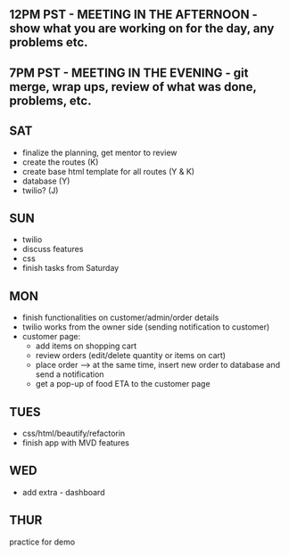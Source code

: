## 12PM PST - MEETING IN THE AFTERNOON - show what you are working on for the day, any problems etc. 
## 7PM PST - MEETING IN THE EVENING - git merge, wrap ups, review of what was done, problems, etc.

## SAT
- finalize the planning, get mentor to review
- create the routes (K)
- create base html template for all routes (Y & K)
- database (Y)
- twilio? (J)

## SUN
- twilio
- discuss features
- css
- finish tasks from Saturday

## MON
- finish functionalities on customer/admin/order details
- twilio works from the owner side (sending notification to customer)
- customer page: 
  - add items on shopping cart
  - review orders (edit/delete quantity or items on cart)
  - place order --> at the same time, insert new order to database and send a notification
  - get a pop-up of food ETA to the customer page

## TUES
- css/html/beautify/refactorin
- finish app with MVD features

## WED
- add extra - dashboard

## THUR
practice for demo
